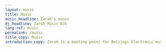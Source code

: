 ```yaml
---
layout: music
title: Music
music_headline: Zarah's music
dj_headline: Zarah Music DJs
lang-ref: music
permalink: /music
title_copy: Music
introduction_copy: Zarah is a meeting point for Beijings Electronic music scene.</br> Every Wednesday and Friday we are having live DJ events.
---
```

